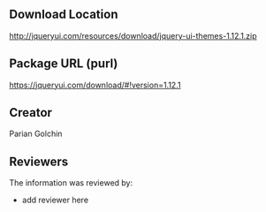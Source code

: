## Download Location

http://jqueryui.com/resources/download/jquery-ui-themes-1.12.1.zip

## Package URL (purl)

https://jqueryui.com/download/#!version=1.12.1

## Creator

Parian Golchin

## Reviewers

The information was reviewed by:

* add reviewer here
